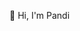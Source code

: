 👋 Hi, I'm Pandi

<!--
**pandi018/Pandi018** is a ✨ _special_ ✨ repository because its `README.md` (this file) appears on your GitHub profile.

Here are some ideas to get you started:

- 🔭 Interested in Artificial Intelligence, Machine and Deep Learning, Azure Fundamentals 
- 🌱  I’m currently learning Bachelors of Information Technology in Information Technology Department
Contact No:+91 6383997876
- 📫 Mail Id:arpandi2003@gmail.com
Alter Mail:arpandi.anbu@gmail.com
-->
